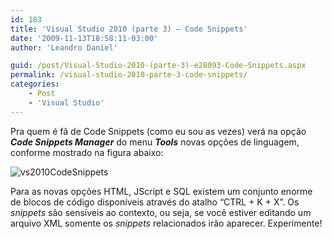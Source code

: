 ```yaml
---
id: 183
title: 'Visual Studio 2010 (parte 3) – Code Snippets'
date: '2009-11-13T18:58:11-03:00'
author: 'Leandro Daniel'

guid: /post/Visual-Studio-2010-(parte-3)-e28093-Code-Snippets.aspx
permalink: /visual-studio-2010-parte-3-code-snippets/
categories:
    - Post
    - 'Visual Studio'
---
```


Pra quem é fã de Code Snippets (como eu sou as vezes) verá na opção ***Code Snippets Manager*** do menu ***Tools*** novas opções de linguagem, conforme mostrado na figura abaixo:

![vs2010CodeSnippets](http://leandrodaniel.com/pics/WindowsLiveWriter/VisualStudio2010parte3LayerDiagram/2BC09974/vs2010CodeSnippets.gif "vs2010CodeSnippets")

Para as novas opções HTML, JScript e SQL existem um conjunto enorme de blocos de código disponíveis através do atalho “CTRL + K + X”. Os *snippets* são sensíveis ao contexto, ou seja, se você estiver editando um arquivo XML somente os *snippets* relacionados irão aparecer. Experimente!